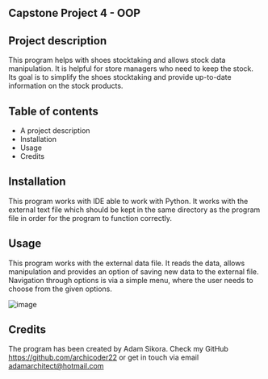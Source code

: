 ## Capstone Project 4 - OOP

## Project description

This program helps with shoes stocktaking and allows stock data manipulation. It is helpful for store managers who need to keep the stock. Its goal is to simplify the shoes stocktaking and provide up-to-date information on the stock products.

## Table of contents

* A project description
* Installation
* Usage
* Credits

## Installation

This program works with IDE able to work with Python. It works with the external text file which should be kept in the same directory as the program file in order for the program to function correctly.

## Usage

This program works with the external data file. It reads the data, allows manipulation and provides an option of saving new data to the external file. Navigation through options is via a simple menu, where the user needs to choose from the given options.

![image](https://user-images.githubusercontent.com/120684209/221312607-d60988f7-97ca-4805-84f5-37a240aebb9f.png)

## Credits

The program has been created by Adam Sikora. Check my GitHub https://github.com/archicoder22 or get in touch via email adamarchitect@hotmail.com
